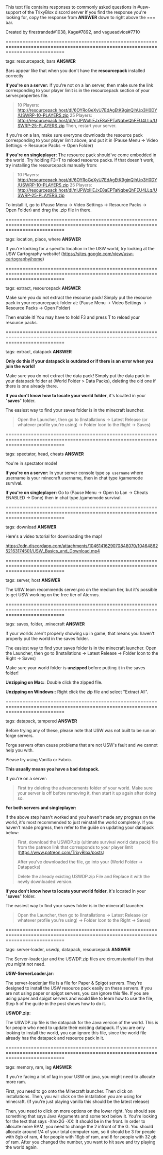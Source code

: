 This text file contains responses to commonly asked questions in #usw-support of the TrixyBlox discord server
If you find the response you're looking for, copy the response from **ANSWER** down to right above the === bar.

Created by firestranded#1038, Kage#7892, and vagueadvice#7710

=================================================================================================================================

tags: resourcepack, bars
**ANSWER**

Bars appear like that when you don't have the __resourcepack__ installed correctly

**__If you're on a server:__**
If you're not on a lan server, then make sure the link corresponding to your player limit is in the resourcepack section of your server.properties file.
> 10 Players: http://resourcepack.host/dl/6OYRoGeXyU7EdAgEtK9gjnQlhUp3H0DY/USWRP-10-PLAYERS.zip
> 25 Players: http://resourcepack.host/dl/nIJPWxlIiEJxE8aEPTaNqbeQhFEU4LLq/USWRP-25-PLAYERS.zip
Then, restart your server.

If you're on a lan, make sure everyone downloads the resource pack corresponding to your player limit above, and put it in (Pause Menu -> Video Settings -> Resource Packs -> Open Folder)

**__If you're on singleplayer:__**
The resource pack should've come embedded in the world. Try holding F3+T to reload resource packs. If that doesn't work, try
installing the resourcepack manually from:

> 10 Players: http://resourcepack.host/dl/6OYRoGeXyU7EdAgEtK9gjnQlhUp3H0DY/USWRP-10-PLAYERS.zip
> 25 Players: http://resourcepack.host/dl/nIJPWxlIiEJxE8aEPTaNqbeQhFEU4LLq/USWRP-25-PLAYERS.zip

To install it, go to (Pause Menu -> Video Settings -> Resource Packs -> Open Folder) and drag the .zip file in there.

=================================================================================================================================

tags: location, place, where
**ANSWER**

If you're looking for a specific location in the USW world, try looking at the
USW Cartography website! (https://sites.google.com/view/usw-cartography/home)

=================================================================================================================================

tags: extract, resourcepack
**ANSWER**

Make sure you do not extract the resource pack!
Simply put the resource pack in your resourcepack folder at: 
(Pause Menu -> Video Settings -> Resource Packs -> Open Folder)

Then enable it! You may have to hold F3 and press T to reload your resource packs.

=================================================================================================================================

tags: extract, datapack
**ANSWER**

**__Only do this if your datapack is outdated or if there is an error when you join the world!__**

Make sure you do not extract the data pack!
Simply put the data pack in your datapack folder at (World Folder > Data Packs), deleting the old one if there is one already there.

**If you don't know how to locate your world folder**, it's located in your "__**saves**__"  folder.

The easiest way to find your saves folder is in the minecraft launcher.
> Open the Launcher, then go to (Installations -> Latest Release (or whatever profile you're using) -> Folder Icon to the Right -> Saves)

=================================================================================================================================

tags: spectator, head, cheats
**ANSWER**

You're in spectator mode!

**__If you're on a server:__**
In your server console type ``op username`` where username is your minecraft username, then in chat type /gamemode survival.

**__If you're on singleplayer:__**
Go to (Pause Menu -> Open to Lan -> Cheats ENABLED -> Done) then in chat type /gamemode survival.

=================================================================================================================================

tags: download
**ANSWER**

Here's a video tutorial for downloading the map!

https://cdn.discordapp.com/attachments/1046141629070848070/1046486252163174501/USW_Basics_and_Download.mp4

=================================================================================================================================

tags: server, host
**ANSWER**

The USW team recommends server.pro on the medium tier, but it's possible to get USW working on the free tier of Aternos.

=================================================================================================================================

tags: saves, folder, .minecraft
**ANSWER**

If your worlds aren't properly showing up in game, that means you haven't properly put the world in the saves folder.

The easiest way to find your saves folder is in the minecraft launcher.
Open the Launcher, then go to (Installations -> Latest Release -> Folder Icon to the Right -> Saves)

Make sure your world folder is __**unzipped**__ before putting it in the saves folder!

**__Unzipping on Mac:__**:
Double click the zipped file.

**__Unzipping on Windows:__**:
Right click the zip file and select "Extract All".

=================================================================================================================================

tags: datapack, tampered
**ANSWER**

Before trying any of these, please note that USW was not built to be run on forge servers.

Forge servers often cause problems that are not USW's fault and we cannot help you with.

Please try using Vanilla or Fabric.

**__This usually means you have a bad datapack.__**

If you're on a server:
> First try deleting the advancements folder of your world.
> Make sure your server is off before removing it, then start it up again after doing so.

**__For both servers and singleplayer:__**

If the above step hasn't worked and you haven't made any progress on the world, it's most recommended to just reinstall the world completely.
If you haven't made progress, then refer to the guide on updating your datapack below:

> First, download the USWDP.zip (ultimate survival world data pack) file from the patreon link that corresponds to your player limit (https://www.patreon.com/TrixyBlox/posts)
> 
> After you've downloaded the file, go into your (World Folder -> Datapacks) 
> 
> Delete the already existing USWDP.zip File and Replace it with the newly downloaded version.

**If you don't know how to locate your world folder**, it's located in your "__**saves**__"  folder.

The easiest way to find your saves folder is in the minecraft launcher.
> Open the Launcher, then go to (Installations -> Latest Release (or whatever profile you're using) -> Folder Icon to the Right -> Saves)

=================================================================================================================================

tags: server-loader, uswdp, datapack, resourcepack
**ANSWER**

The Server-loader.jar and the USWDP.zip files are circumstantial files that you might not need.

**__USW-ServerLoader.jar:__**

The server-loader.jar file is a file for Paper & Spigot servers. They're designed to install the USW resource pack easily on these servers. If you are not using paper or spigot servers, you can ignore this file. If you are using paper and spigot servers and would like to learn how to use the file, Step 5 of the guide in the post shows how to do it.

**__USWDP.zip:__**

The USWDP.zip file is the datapack for the Java version of the world. This is for people who need to update their existing datapack. If you are only looking to install the world, you can ignore this file, since the world file already has the datapack and resource pack in it.

=================================================================================================================================

tags: memory, ram, lag
**ANSWER**

If you're facing a lot of lag in your USW on java, you might need to allocate more ram.

First, you need to go onto the Minecraft launcher. Then click on installations. Then, you will click on the installation you are using for minecraft. (If you're just playing vanilla this should be the latest release)

Then, you need to click on more options on the lower right. 
You should see something that says Java Arguments and some text below it. You're looking for the text that says  -Xmx2G -XX:
It should be in the front. In order to allocate more RAM, you need to change the 2 infront of the G. You should allocate around 1/4 of your total computer ram, so it should be 3 for people with 8gb of ram, 4 for people with 16gb of ram, and 8 for people with 32 gb of ram. After you changed the number, you want to hit save and try playing the world again.

